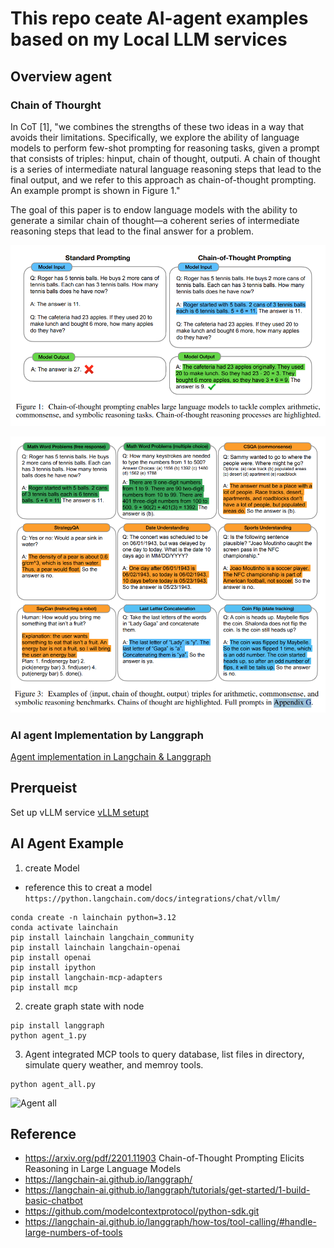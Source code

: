 # This repo ceate AI-agent examples based on my Local LLM services

## Overview agent

### Chain of Thourght
In CoT [1], "we combines the strengths of these two ideas in a way that avoids their limitations.
Specifically, we explore the ability of language models to perform few-shot prompting for reasoning
tasks, given a prompt that consists of triples: hinput, chain of thought, outputi. A chain of thought is
a series of intermediate natural language reasoning steps that lead to the final output, and we refer to
this approach as chain-of-thought prompting. An example prompt is shown in Figure 1."

The goal of this paper is to endow language models with the ability to generate a similar chain of thought—a coherent series of intermediate reasoning steps that lead to the final answer for a problem.

![Chain of Thought prompt](./tools/accessory/ChainofThought.png)

![Chain of Thought Examples](./tools/accessory/ChainofThoughtExamples.png)


### AI agent Implementation by Langgraph

[Agent implementation in Langchain & Langgraph](./doc/agent_and_langgraph.md)

## Prerqueist

Set up vLLM service
[vLLM setupt](./doc/vLLM_setup.md)

## AI Agent Example

1. create Model
* reference this to creat a model `https://python.langchain.com/docs/integrations/chat/vllm/`

```
conda create -n lainchain python=3.12
conda activate lainchain 
pip install lainchain langchain_community
pip install lainchain langchain-openai
pip install openai
pip install ipython
pip install langchain-mcp-adapters
pip install mcp
```

2. create graph state with node

```
pip install langgraph 
python agent_1.py
```

3. Agent integrated MCP tools to query database, list files in directory, simulate query weather, and memroy tools.

```
python agent_all.py
```
![Agent all](./tools/accessory/output_1080.gif)

## Reference
* https://arxiv.org/pdf/2201.11903 Chain-of-Thought Prompting Elicits Reasoning in Large Language Models
* https://langchain-ai.github.io/langgraph/
* https://langchain-ai.github.io/langgraph/tutorials/get-started/1-build-basic-chatbot
* https://github.com/modelcontextprotocol/python-sdk.git
* https://langchain-ai.github.io/langgraph/how-tos/tool-calling/#handle-large-numbers-of-tools
